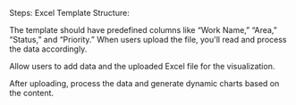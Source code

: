 Steps:
Excel Template Structure:

The template should have predefined columns like “Work Name,” “Area,” “Status,” and “Priority.”
When users upload the file, you'll read and process the data accordingly.


Allow users to add data and the uploaded Excel file for the visualization.


After uploading, process the data and generate dynamic charts based on the content.
